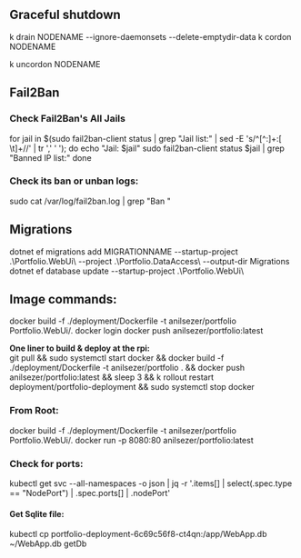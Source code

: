 ﻿## Graceful shutdown
k drain NODENAME --ignore-daemonsets --delete-emptydir-data
k cordon NODENAME

k uncordon NODENAME

## Fail2Ban
### Check Fail2Ban's All Jails

for jail in $(sudo fail2ban-client status | grep "Jail list:" | sed -E 's/^[^:]+:[ \t]+//' | tr ',' ' '); do
echo "Jail: $jail"
sudo fail2ban-client status $jail | grep "Banned IP list:"
done

### Check its ban or unban logs:

sudo cat /var/log/fail2ban.log | grep "Ban "

## Migrations
dotnet ef migrations add MIGRATIONNAME --startup-project .\Portfolio.WebUi\ --project .\Portfolio.DataAccess\ --output-dir Migrations
dotnet ef database update --startup-project .\Portfolio.WebUi\

## Image commands:
docker build -f ./deployment/Dockerfile -t anilsezer/portfolio Portfolio.WebUi/.
docker login
docker push anilsezer/portfolio:latest

**One liner to build & deploy at the rpi:** <br>
git pull && sudo systemctl start docker && docker build -f ./deployment/Dockerfile -t anilsezer/portfolio . && docker push anilsezer/portfolio:latest && sleep 3 && k rollout restart deployment/portfolio-deployment && sudo systemctl stop docker

### From Root:
docker build -f ./deployment/Dockerfile -t anilsezer/portfolio Portfolio.WebUi/.
docker run -p 8080:80 anilsezer/portfolio:latest

### Check for ports:
kubectl get svc --all-namespaces -o json | jq -r '.items[] | select(.spec.type == "NodePort") | .spec.ports[] | .nodePort'

#### Get Sqlite file:
kubectl cp portfolio-deployment-6c69c56f8-ct4qn:/app/WebApp.db ~/WebApp.db
getDb